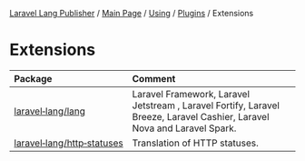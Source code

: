 [Laravel Lang Publisher][link_source] / [Main Page](../../index.md) / [Using](../index.md) / [Plugins](index.md) / Extensions

# Extensions

| Package | Comment |
|:---|:---|
| [laravel&#x2011;lang/lang](https://github.com/Laravel-Lang/lang) | Laravel Framework, Laravel Jetstream , Laravel Fortify, Laravel Breeze, Laravel Cashier, Laravel Nova and Laravel Spark. |
| [laravel&#x2011;lang/http&#x2011;statuses](https://github.com/Laravel-Lang/http-statuses) | Translation of HTTP statuses. |

[link_source]:  https://github.com/Laravel-Lang/publisher
